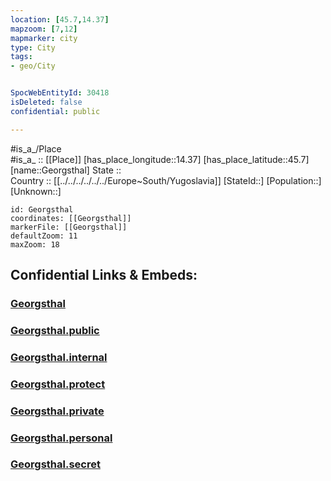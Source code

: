 ```yaml
---
location: [45.7,14.37] 
mapzoom: [7,12] 
mapmarker: city 
type: City
tags:
- geo/City


SpocWebEntityId: 30418
isDeleted: false
confidential: public

---
```

#is_a_/Place  
#is_a_ :: [[Place]] 
[has_place_longitude::14.37] 
[has_place_latitude::45.7] 
[name::Georgsthal] 
State ::  
Country :: [[../../../../../../Europe~South/Yugoslavia]] 
[StateId::] 
[Population::] 
[Unknown::] 


```leaflet
id: Georgsthal
coordinates: [[Georgsthal]] 
markerFile: [[Georgsthal]] 
defaultZoom: 11 
maxZoom: 18
```


## Confidential Links & Embeds: 

### [Georgsthal](/_Standards/Earth/Continent/Europe/Europe~Central/Slovenia/Regions~Slovenia/Primorsko-notranjska/counties~Primorsko-notranjska/Pivka/City/Georgsthal.md) 

### [Georgsthal.public](/_public/Earth/Continent/Europe/Europe~Central/Slovenia/Regions~Slovenia/Primorsko-notranjska/counties~Primorsko-notranjska/Pivka/City/Georgsthal.public.md) 

### [Georgsthal.internal](/_internal/Earth/Continent/Europe/Europe~Central/Slovenia/Regions~Slovenia/Primorsko-notranjska/counties~Primorsko-notranjska/Pivka/City/Georgsthal.internal.md) 

### [Georgsthal.protect](/_protect/Earth/Continent/Europe/Europe~Central/Slovenia/Regions~Slovenia/Primorsko-notranjska/counties~Primorsko-notranjska/Pivka/City/Georgsthal.protect.md) 

### [Georgsthal.private](/_private/Earth/Continent/Europe/Europe~Central/Slovenia/Regions~Slovenia/Primorsko-notranjska/counties~Primorsko-notranjska/Pivka/City/Georgsthal.private.md) 

### [Georgsthal.personal](/_personal/Earth/Continent/Europe/Europe~Central/Slovenia/Regions~Slovenia/Primorsko-notranjska/counties~Primorsko-notranjska/Pivka/City/Georgsthal.personal.md) 

### [Georgsthal.secret](/_secret/Earth/Continent/Europe/Europe~Central/Slovenia/Regions~Slovenia/Primorsko-notranjska/counties~Primorsko-notranjska/Pivka/City/Georgsthal.secret.md)

